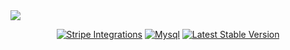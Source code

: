 <img src="https://github.com/anatolieursu/e_commerce/assets/104382017/a84ec9cb-22e3-4f34-9730-9d00e644c5cf" />

<p align="center">
<a href="https://github.com/laravel/framework/actions"><img src="https://github.com/laravel/framework/workflows/tests/badge.svg" alt="Stripe Integrations"></a>
<a href="https://packagist.org/packages/laravel/framework"><img src="https://img.shields.io/packagist/dt/laravel/framework" alt="Mysql"></a>
<a href="https://packagist.org/packages/laravel/framework"><img src="https://img.shields.io/packagist/v/laravel/framework" alt="Latest Stable Version"></a>


